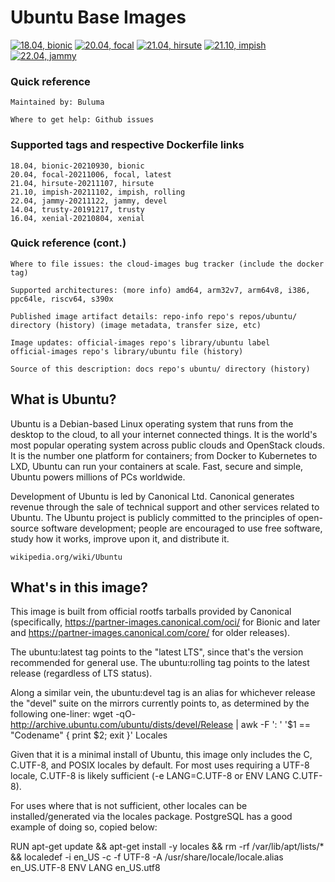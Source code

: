 # Ubuntu Base Images

[![18.04, bionic](https://github.com/buluma/ubuntu/actions/workflows/build-18.04.yml/badge.svg?branch=main)](https://github.com/buluma/ubuntu/actions/workflows/build-18.04.yml) [![20.04, focal](https://github.com/buluma/ubuntu/actions/workflows/build-20.04.yml/badge.svg?branch=main)](https://github.com/buluma/ubuntu/actions/workflows/build-20.04.yml) [![21.04, hirsute](https://github.com/buluma/ubuntu/actions/workflows/build-21.04.yml/badge.svg?branch=main)](https://github.com/buluma/ubuntu/actions/workflows/build-21.04.yml) [![21.10, impish](https://github.com/buluma/ubuntu/actions/workflows/build-21.10.yml/badge.svg?branch=main)](https://github.com/buluma/ubuntu/actions/workflows/build-21.10.yml) [![22.04, jammy](https://github.com/buluma/ubuntu/actions/workflows/build-22.04.yml/badge.svg?branch=main)](https://github.com/buluma/ubuntu/actions/workflows/build-22.04.yml)

### Quick reference

    Maintained by: Buluma

    Where to get help: Github issues

### Supported tags and respective Dockerfile links

    18.04, bionic-20210930, bionic
    20.04, focal-20211006, focal, latest
    21.04, hirsute-20211107, hirsute
    21.10, impish-20211102, impish, rolling
    22.04, jammy-20211122, jammy, devel
    14.04, trusty-20191217, trusty
    16.04, xenial-20210804, xenial

### Quick reference (cont.)

    Where to file issues: the cloud-images bug tracker (include the docker tag)

    Supported architectures: (more info) amd64, arm32v7, arm64v8, i386, ppc64le, riscv64, s390x

    Published image artifact details: repo-info repo's repos/ubuntu/ directory (history) (image metadata, transfer size, etc)

    Image updates: official-images repo's library/ubuntu label
    official-images repo's library/ubuntu file (history)

    Source of this description: docs repo's ubuntu/ directory (history)

## What is Ubuntu?

Ubuntu is a Debian-based Linux operating system that runs from the desktop to the cloud, to all your internet connected things. It is the world's most popular operating system across public clouds and OpenStack clouds. It is the number one platform for containers; from Docker to Kubernetes to LXD, Ubuntu can run your containers at scale. Fast, secure and simple, Ubuntu powers millions of PCs worldwide.

Development of Ubuntu is led by Canonical Ltd. Canonical generates revenue through the sale of technical support and other services related to Ubuntu. The Ubuntu project is publicly committed to the principles of open-source software development; people are encouraged to use free software, study how it works, improve upon it, and distribute it.

    wikipedia.org/wiki/Ubuntu

## What's in this image?

This image is built from official rootfs tarballs provided by Canonical (specifically, https://partner-images.canonical.com/oci/ for Bionic and later and https://partner-images.canonical.com/core/ for older releases).

The ubuntu:latest tag points to the "latest LTS", since that's the version recommended for general use. The ubuntu:rolling tag points to the latest release (regardless of LTS status).

Along a similar vein, the ubuntu:devel tag is an alias for whichever release the "devel" suite on the mirrors currently points to, as determined by the following one-liner: wget -qO- http://archive.ubuntu.com/ubuntu/dists/devel/Release | awk -F ': ' '$1 == "Codename" { print $2; exit }'
Locales

Given that it is a minimal install of Ubuntu, this image only includes the C, C.UTF-8, and POSIX locales by default. For most uses requiring a UTF-8 locale, C.UTF-8 is likely sufficient (-e LANG=C.UTF-8 or ENV LANG C.UTF-8).

For uses where that is not sufficient, other locales can be installed/generated via the locales package. PostgreSQL has a good example of doing so, copied below:

RUN apt-get update && apt-get install -y locales && rm -rf /var/lib/apt/lists/* \
    && localedef -i en_US -c -f UTF-8 -A /usr/share/locale/locale.alias en_US.UTF-8
ENV LANG en_US.utf8
